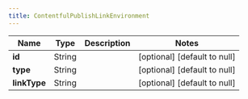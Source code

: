 ```yaml
---
title: ContentfulPublishLinkEnvironment
---
```



| Name | Type | Description | Notes |
|------------ | ------------- | ------------- | -------------|
| **id** | String |  | [optional] [default to null] |
| **type** | String |  | [optional] [default to null] |
| **linkType** | String |  | [optional] [default to null] |

